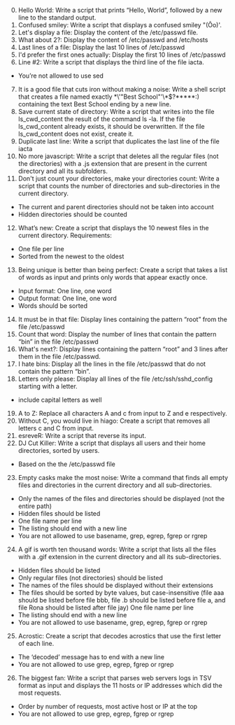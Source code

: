 0. Hello World: Write a script that prints “Hello, World”, followed by a new line to the standard output.
1. Confused smiley: Write a script that displays a confused smiley "(Ôo)'.
2. Let's display a file: Display the content of the /etc/passwd file.
3. What about 2?: Display the content of /etc/passwd and /etc/hosts
4. Last lines of a file: Display the last 10 lines of /etc/passwd
5. I'd prefer the first ones actually: Display the first 10 lines of /etc/passwd
6. Line #2: Write a script that displays the third line of the file iacta.
+ You’re not allowed to use sed
7. It is a good file that cuts iron without making a noise: Write a shell script that creates a file named exactly \*\\'"Best School"\'\\*$\?\*\*\*\*\*:) containing the text Best School ending by a new line.
8. Save current state of directory: Write a script that writes into the file ls_cwd_content the result of the command ls -la. If the file ls_cwd_content already exists, it should be overwritten. If the file ls_cwd_content does not exist, create it.
9. Duplicate last line: Write a script that duplicates the last line of the file iacta
10. No more javascript: Write a script that deletes all the regular files (not the directories) with a .js extension that are present in the current directory and all its subfolders.
11. Don't just count your directories, make your directories count: Write a script that counts the number of directories and sub-directories in the current directory.
+ The current and parent directories should not be taken into account
+ Hidden directories should be counted
12. What’s new: Create a script that displays the 10 newest files in the current directory.
Requirements:
+ One file per line
+ Sorted from the newest to the oldest
13. Being unique is better than being perfect: Create a script that takes a list of words as input and prints only words that appear exactly once.
+ Input format: One line, one word
+ Output format: One line, one word
+ Words should be sorted
14. It must be in that file: Display lines containing the pattern “root” from the file /etc/passwd
15. Count that word: Display the number of lines that contain the pattern “bin” in the file /etc/passwd
16. What's next?: Display lines containing the pattern “root” and 3 lines after them in the file /etc/passwd.
17. I hate bins: Display all the lines in the file /etc/passwd that do not contain the pattern “bin”.
18. Letters only please: Display all lines of the file /etc/ssh/sshd_config starting with a letter.
+ include capital letters as well
19. A to Z: Replace all characters A and c from input to Z and e respectively.
20. Without C, you would live in hiago: Create a script that removes all letters c and C from input.
21. esreveR: Write a script that reverse its input.
22. DJ Cut Killer: Write a script that displays all users and their home directories, sorted by users.
+ Based on the the /etc/passwd file
23. Empty casks make the most noise: Write a command that finds all empty files and directories in the current directory and all sub-directories.
+ Only the names of the files and directories should be displayed (not the entire path)
+ Hidden files should be listed
+ One file name per line
+ The listing should end with a new line
+ You are not allowed to use basename, grep, egrep, fgrep or rgrep
24. A gif is worth ten thousand words: Write a script that lists all the files with a .gif extension in the current directory and all its sub-directories.
+ Hidden files should be listed
+ Only regular files (not directories) should be listed
+ The names of the files should be displayed without their extensions
+ The files should be sorted by byte values, but case-insensitive (file aaa should be listed before file bbb, file .b should be listed before file a, and file Rona should be listed after file jay)
One file name per line
+ The listing should end with a new line
+ You are not allowed to use basename, grep, egrep, fgrep or rgrep
25. Acrostic: Create a script that decodes acrostics that use the first letter of each line.
+ The ‘decoded’ message has to end with a new line
+ You are not allowed to use grep, egrep, fgrep or rgrep
26. The biggest fan: Write a script that parses web servers logs in TSV format as input and displays the 11 hosts or IP addresses which did the most requests.
+ Order by number of requests, most active host or IP at the top
+ You are not allowed to use grep, egrep, fgrep or rgrep

